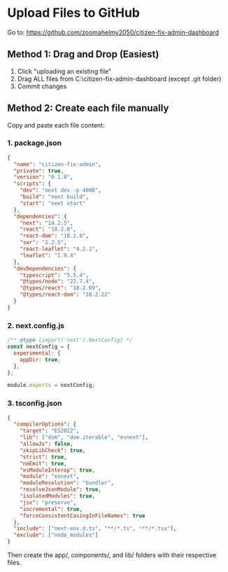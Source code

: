 # Upload Files to GitHub

Go to: https://github.com/zoomahelmy2050/citizen-fix-admin-dashboard

## Method 1: Drag and Drop (Easiest)
1. Click "uploading an existing file"
2. Drag ALL files from C:\citizen-fix-admin-dashboard (except .git folder)
3. Commit changes

## Method 2: Create each file manually
Copy and paste each file content:

### 1. package.json
```json
{
  "name": "citizen-fix-admin",
  "private": true,
  "version": "0.1.0",
  "scripts": {
    "dev": "next dev -p 4000",
    "build": "next build",
    "start": "next start"
  },
  "dependencies": {
    "next": "14.2.5",
    "react": "18.2.0",
    "react-dom": "18.2.0",
    "swr": "2.2.5",
    "react-leaflet": "4.2.1",
    "leaflet": "1.9.4"
  },
  "devDependencies": {
    "typescript": "5.5.4",
    "@types/node": "22.7.4",
    "@types/react": "18.2.69",
    "@types/react-dom": "18.2.22"
  }
}
```

### 2. next.config.js
```js
/** @type {import('next').NextConfig} */
const nextConfig = {
  experimental: {
    appDir: true,
  },
};

module.exports = nextConfig;
```

### 3. tsconfig.json
```json
{
  "compilerOptions": {
    "target": "ES2022",
    "lib": ["dom", "dom.iterable", "esnext"],
    "allowJs": false,
    "skipLibCheck": true,
    "strict": true,
    "noEmit": true,
    "esModuleInterop": true,
    "module": "esnext",
    "moduleResolution": "bundler",
    "resolveJsonModule": true,
    "isolatedModules": true,
    "jsx": "preserve",
    "incremental": true,
    "forceConsistentCasingInFileNames": true
  },
  "include": ["next-env.d.ts", "**/*.ts", "**/*.tsx"],
  "exclude": ["node_modules"]
}
```

Then create the app/, components/, and lib/ folders with their respective files.
